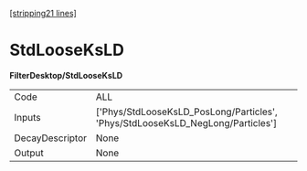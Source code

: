 [\[stripping21 lines\]](../stripping21-index.md)

# StdLooseKsLD

**FilterDesktop/StdLooseKsLD**

|                 |                                                                                  |
|-----------------|----------------------------------------------------------------------------------|
| Code            | ALL                                                                              |
| Inputs          | \['Phys/StdLooseKsLD_PosLong/Particles', 'Phys/StdLooseKsLD_NegLong/Particles'\] |
| DecayDescriptor | None                                                                             |
| Output          | None                                                                             |
